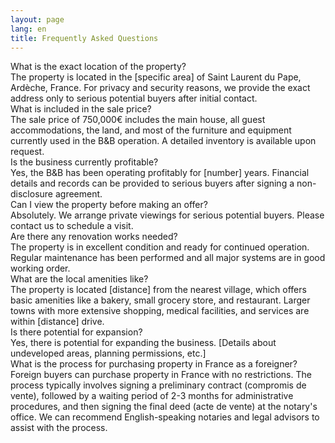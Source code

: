 ```yaml
---
layout: page
lang: en
title: Frequently Asked Questions
---
```


<div class="faq-container">
  <div class="faq-item">
    <div class="faq-question">What is the exact location of the property?</div>
    <div class="faq-answer">
      The property is located in the [specific area] of Saint Laurent du Pape, Ardèche, France. For privacy and security reasons, we provide the exact address only to serious potential buyers after initial contact.
    </div>
  </div>
  
  <div class="faq-item">
    <div class="faq-question">What is included in the sale price?</div>
    <div class="faq-answer">
      The sale price of 750,000€ includes the main house, all guest accommodations, the land, and most of the furniture and equipment currently used in the B&B operation. A detailed inventory is available upon request.
    </div>
  </div>
  
  <div class="faq-item">
    <div class="faq-question">Is the business currently profitable?</div>
    <div class="faq-answer">
      Yes, the B&B has been operating profitably for [number] years. Financial details and records can be provided to serious buyers after signing a non-disclosure agreement.
    </div>
  </div>
  
  <div class="faq-item">
    <div class="faq-question">Can I view the property before making an offer?</div>
    <div class="faq-answer">
      Absolutely. We arrange private viewings for serious potential buyers. Please contact us to schedule a visit.
    </div>
  </div>
  
  <div class="faq-item">
    <div class="faq-question">Are there any renovation works needed?</div>
    <div class="faq-answer">
      The property is in excellent condition and ready for continued operation. Regular maintenance has been performed and all major systems are in good working order.
    </div>
  </div>
  
  <div class="faq-item">
    <div class="faq-question">What are the local amenities like?</div>
    <div class="faq-answer">
      The property is located [distance] from the nearest village, which offers basic amenities like a bakery, small grocery store, and restaurant. Larger towns with more extensive shopping, medical facilities, and services are within [distance] drive.
    </div>
  </div>
  
  <div class="faq-item">
    <div class="faq-question">Is there potential for expansion?</div>
    <div class="faq-answer">
      Yes, there is potential for expanding the business. [Details about undeveloped areas, planning permissions, etc.]
    </div>
  </div>
  
  <div class="faq-item">
    <div class="faq-question">What is the process for purchasing property in France as a foreigner?</div>
    <div class="faq-answer">
      Foreign buyers can purchase property in France with no restrictions. The process typically involves signing a preliminary contract (compromis de vente), followed by a waiting period of 2-3 months for administrative procedures, and then signing the final deed (acte de vente) at the notary's office. We can recommend English-speaking notaries and legal advisors to assist with the process.
    </div>
  </div>
</div>